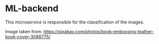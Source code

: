 # ML-backend
This microservice is responsible for the classification of the images.

Image taken from:
https://pixabay.com/photos/book-embossing-leather-book-cover-3088775/